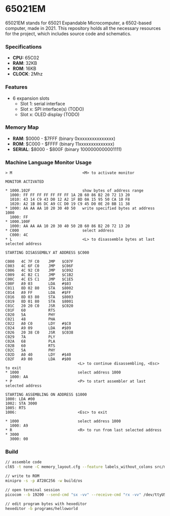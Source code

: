 # 65021EM
65021EM stands for 65021 Expandable Microcomputer, a 6502-based computer, made in 2021. This repository holds all the necessary resources for the project, which includes source code and schematics.

### Specifications

- **CPU:** 65C02
- **RAM**: 32KB
- **ROM**: 16KB
- **CLOCK**: 2Mhz

### Features

- 6 expansion slots
  * Slot 1: serial interface
  * Slot x: SPI interface(s) (TODO)
  * Slot x: OLED display (TODO)

### Memory Map

- **RAM**: \$0000 - \$7FFF (binary 0xxxxxxxxxxxxxxx)
- **ROM**: \$C000 - \$FFFF (binary 11xxxxxxxxxxxxxx)
- **SERIAL**: \$8000 - \$800F (binary 1000000000001111)

### Machine Language Monitor Usage
```
> M                               <M> to activate monitor

MONITOR ACTIVATED

* 1000.102F                       show bytes of address range
  1000: FF FF FF FF FF FF FF 1A 2B 60 86 B2 20 72 13 20
  1010: 43 14 C9 43 D0 12 A2 1F BD 0A 15 95 50 CA 10 F8
  1020: A2 1B 86 DC A9 CC D0 19 C9 45 D0 0E 20 BB 11 38
* 1000: AA AA AA 10 20 30 40 50   write specified bytes at address 1000
  1000: FF
* 1000.100F
  1000: AA AA AA 10 20 30 40 50 2B 60 86 B2 20 72 13 20
* C000                            select address
  C000: 4C                        
* L                               <L> to disassemble bytes at last selected address

STARTING DISASSEMBLY AT ADDRESS $C000

C000   4C 7F C0    JMP   $C07F
C003   4C 6F C0    JMP   $C06F
C006   4C 92 C0    JMP   $C092
C009   4C B2 C1    JMP   $C1B2
C00C   4C E5 C1    JMP   $C1E5
C00F   A9 03       LDA   #$03
C011   8D 02 80    STA   $8002
C014   A9 FF       LDA   #$FF
C016   8D 03 80    STA   $8003
C019   8D 01 80    STA   $8001
C01C   20 20 C0    JSR   $C020
C01F   60          RTS
C020   5A          PHY
C021   48          PHA
C022   A0 C0       LDY   #$C0
C024   A9 09       LDA   #$09
C026   20 38 C0    JSR   $C038
C029   7A          PLY
C02A   68          PLA
C02B   60          RTS
C02C   5A          PHY
C02D   A0 40       LDY   #$40
C02F   A9 00       LDA   #$00
                                <L> to continue disassembling, <Esc> to exit
* 1000                          select address 1000
  1000: AA
* P                             <P> to start assembler at last selected address

STARTING ASSEMBLING ON ADDRESS $1000
1000: LDA #00
1002: STA 3000
1005: RTS
1006:                           <Esc> to exit

* 1000                          select address 1000
  1000: A9
* R                             <R> to run from last selected address
* 3000
  3000: 00
```

### Build
```sh
// assemble code
cl65 -t none -C memory_layout.cfg --feature labels_without_colons src/main.asm -o build/os

// write to ROM
minipro -s -p AT28C256 -w build/os

// open terminal session
picocom --b 19200 --send-cmd "sx -vv" --receive-cmd "rx -vv" /dev/ttyUSB0

// edit program bytes with hexeditor
hexeditor -b programs/helloworld 
```
